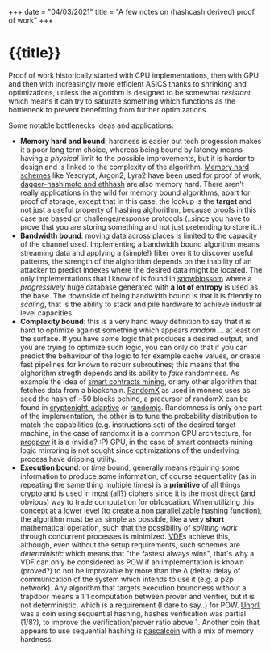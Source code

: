 +++
date = "04/03/2021"
title = "A few notes on (hashcash derived) proof of work"
+++
# {{title}}

Proof of work historically started with CPU implementations, then with GPU and then with increasingly more efficient ASICS thanks to shrinking and optimizations, unless the algorithm is designed to be somewhat _resistant_ which means it can try to saturate something which functions as the bottleneck to prevent benefitting from further optimizations.

Some notable bottlenecks ideas and applications:
- **Memory hard and bound**: hardness is easier but tech progession makes it a poor long term choice, whereas being bound by latency means having a _physical_ limit to the possible improvements, but it is harder to design and is linked to the complexity of the algorithm. [Memory hard schemes] like Yescrypt, Argon2, Lyra2 have been used for proof of work, [dagger-hashimoto and ethhash] are also memory hard.
  There aren't really applications in the wild for memory bound algorithms, apart for proof of storage, except that in this case, the lookup is the **target** and not just a useful property of hashing alghorithm, because proofs in this case are based on challenge/response protocols (..since you have to prove that you are storing something and not just pretending to store it..)
- **Bandwidth bound**: moving data across places is limited to the capacity of the channel used. Implementing  a bandwidth bound algorithm means streaming data and applying a (simple!) filter over it to discover useful patterns, the strength of the alghorithm depends on the inability of an attacker to predict indexes where the desired data might be located. The only implementations that I know of is found in [snowblossom] where a _progressively_ huge database generated with **a lot of entropy** is used as the base. The downside of being bandwidth bound is that it is friendly to _scaling_, that is the ability to stack and pile hardware to achieve industrial level capacities.
- **Complexity bound**: this is a very hand wavy definition to say that it is hard to optimize against something which appears _random_ ... at least on the surface. If you have some logic that produces a desired output, and you are trying to optimize such logic, you can only do that if you can predict the behaviour of the logic to for example cache values, or create fast pipelines for known to recurr subroutines; this means that the alghorithm stregth depends and its ability to _fake_ randomness. As example the idea of [smart contracts mining], or any other algorithm that fetches data from a blockchain. [RandomX] as used in monero uses as seed the hash of ~50 blocks behind, a precursor of randomX can be found in [cryptonight-adaptive] or [randomjs]. Randomness is only one part of the implementation, the other is to tune the probability distribution to match the capabilities (e.g. instructions set) of the desired target machine, in the case of randomx it is a common CPU architecture, for [progpow] it is a (nvidia? :P) GPU, in the case of smart contracts mining logic mirroring is not sought since optimizations of the underlying process have dripping utility.
- **Execution bound**: or _time_ bound, generally means requiring some information to produce some information, of course sequentiality (as in repeating the same thing multiple times) is a **primitive** of all things crypto and is used in most (all?) ciphers since it is the most direct (and obvious) way to trade computation for obfuscation. When utilizing this concept at a lower level (to create a non parallelizable hashing function), the algorithm must be as simple as possible, like a very **short** mathematical operation, such that the possibility of _splitting work_ through concurrent processes is minimized. [VDF]s achieve this, although, even without the setup requirements, such schemes are _deterministic_ which means that "the fastest always wins", that's why a VDF can only be considered as POW if an implementation is known (proved?) to not be improvable by more than the Δ (delta) delay of communication of the system which intends to use it (e.g. a p2p network). Any algorithm that targets execution boundness without a trapdoor means a 1:1 computation between prover and verifier, but it is not deterministic, which is a requirement (I dare to say..) for POW. [Unprll] was a coin using sequential hashing, hashes verification was partial (1/8?), to improve the verification/prover ratio above 1. Another coin that appears to use sequential hashing is [pascalcoin] with a mix of memory hardness.

[Memory hard schemes]: https://en.wikipedia.org/wiki/Password_Hashing_Competition
[dagger-hashimoto and ethhash]: https://web.archive.org/web/20210109114358/https://eth.wiki/en/concepts/ethash/ethash
[snowblossom]: https://web.archive.org/web/20201112030940/https://wiki.snowblossom.org/index.php/Technical-Design
[smart contracts mining]: https://web.archive.org/web/20210101150935/https://vitalik.ca/general/2017/09/14/prehistory.html
[RandomX]: https://web.archive.org/web/20210118002402/https://github.com/tevador/RandomX
[cryptonight-adaptive]: https://web.archive.org/web/https://bitbucket.org/nerva-xnv/nerva/src/master/src/crypto/slow-hash.c
[randomjs]: https://github.com/tevador/RandomJS
[progpow]: https://web.archive.org/web/https://eips.ethereum.org/EIPS/eip-1057
[VDF]: https://web.archive.org/web/20210116003954/https://blog.trailofbits.com/2018/10/12/introduction-to-verifiable-delay-functions-vdfs/
[Unprll]: https://web.archive.org/web/20200915010801/https://github.com/unprll-project/unprll
[pascalcoin]: https://www.pascalcoin.org/storage/whitepapers/RandomHash_Whitepaper.pdf
